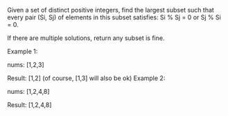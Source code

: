 Given a set of distinct positive integers, find the largest subset such that every pair (Si, Sj) of elements in this subset satisfies: Si % Sj = 0 or Sj % Si = 0.

If there are multiple solutions, return any subset is fine.

Example 1:

nums: [1,2,3]

Result: [1,2] (of course, [1,3] will also be ok)
Example 2:

nums: [1,2,4,8]

Result: [1,2,4,8]